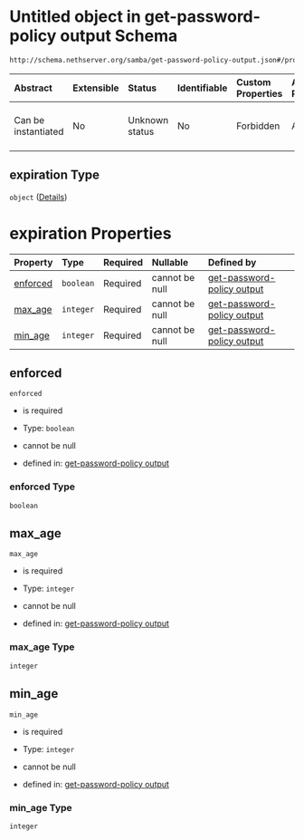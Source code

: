 # Untitled object in get-password-policy output Schema

```txt
http://schema.nethserver.org/samba/get-password-policy-output.json#/properties/expiration
```



| Abstract            | Extensible | Status         | Identifiable | Custom Properties | Additional Properties | Access Restrictions | Defined In                                                                                        |
| :------------------ | :--------- | :------------- | :----------- | :---------------- | :-------------------- | :------------------ | :------------------------------------------------------------------------------------------------ |
| Can be instantiated | No         | Unknown status | No           | Forbidden         | Allowed               | none                | [get-password-policy-output.json\*](samba/get-password-policy-output.json "open original schema") |

## expiration Type

`object` ([Details](get-password-policy-output-properties-expiration.md))

# expiration Properties

| Property              | Type      | Required | Nullable       | Defined by                                                                                                                                                                                                            |
| :-------------------- | :-------- | :------- | :------------- | :-------------------------------------------------------------------------------------------------------------------------------------------------------------------------------------------------------------------- |
| [enforced](#enforced) | `boolean` | Required | cannot be null | [get-password-policy output](get-password-policy-output-properties-expiration-properties-enforced.md "http://schema.nethserver.org/samba/get-password-policy-output.json#/properties/expiration/properties/enforced") |
| [max\_age](#max_age)  | `integer` | Required | cannot be null | [get-password-policy output](get-password-policy-output-properties-expiration-properties-max_age.md "http://schema.nethserver.org/samba/get-password-policy-output.json#/properties/expiration/properties/max_age")   |
| [min\_age](#min_age)  | `integer` | Required | cannot be null | [get-password-policy output](get-password-policy-output-properties-expiration-properties-min_age.md "http://schema.nethserver.org/samba/get-password-policy-output.json#/properties/expiration/properties/min_age")   |

## enforced



`enforced`

* is required

* Type: `boolean`

* cannot be null

* defined in: [get-password-policy output](get-password-policy-output-properties-expiration-properties-enforced.md "http://schema.nethserver.org/samba/get-password-policy-output.json#/properties/expiration/properties/enforced")

### enforced Type

`boolean`

## max\_age



`max_age`

* is required

* Type: `integer`

* cannot be null

* defined in: [get-password-policy output](get-password-policy-output-properties-expiration-properties-max_age.md "http://schema.nethserver.org/samba/get-password-policy-output.json#/properties/expiration/properties/max_age")

### max\_age Type

`integer`

## min\_age



`min_age`

* is required

* Type: `integer`

* cannot be null

* defined in: [get-password-policy output](get-password-policy-output-properties-expiration-properties-min_age.md "http://schema.nethserver.org/samba/get-password-policy-output.json#/properties/expiration/properties/min_age")

### min\_age Type

`integer`
